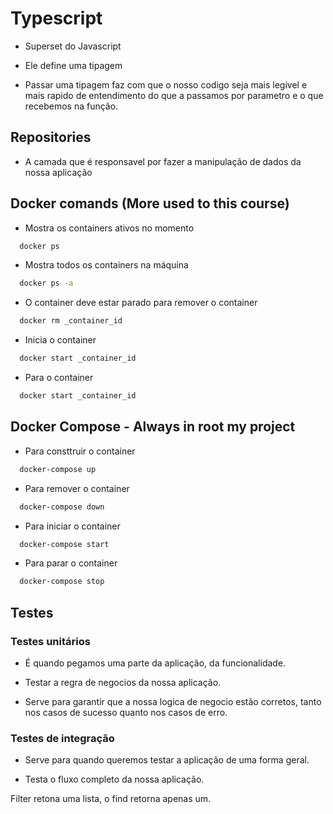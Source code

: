 # Typescript

 * Superset do Javascript
 * Ele define uma tipagem

 * Passar uma tipagem faz com que o nosso codigo seja mais legivel e mais rapido de entendimento do que a passamos por parametro e o que recebemos na função.

## Repositories

 * A camada que é responsavel por fazer a manipulação de dados da nossa aplicação

## Docker comands (More used to this course)

* Mostra os containers ativos no momento

```bash
  docker ps
```
* Mostra todos os containers na máquina

```bash
  docker ps -a
```

* O container deve estar parado para remover o container

```bash
  docker rm _container_id
```

* Inicia o container

```bash
  docker start _container_id
```
* Para o container

```bash
  docker start _container_id
```

## Docker Compose - Always in root my project

* Para consttruir o container 

```bash
  docker-compose up
```

* Para remover o container 

```bash
  docker-compose down
```

* Para iniciar o container 

```bash
  docker-compose start
```
* Para parar o container 

```bash
  docker-compose stop
```

## Testes

### Testes unitários 

* É quando pegamos uma parte da aplicação, da funcionalidade.

* Testar a regra de negocios da nossa aplicação.

* Serve para garantir que a nossa logica de negocio estão corretos, tanto nos casos de sucesso quanto nos casos de erro.


### Testes de integração

* Serve para quando queremos testar a aplicação de uma forma geral.

* Testa o fluxo completo da nossa aplicação.


Filter retona uma lista, o find retorna apenas um.